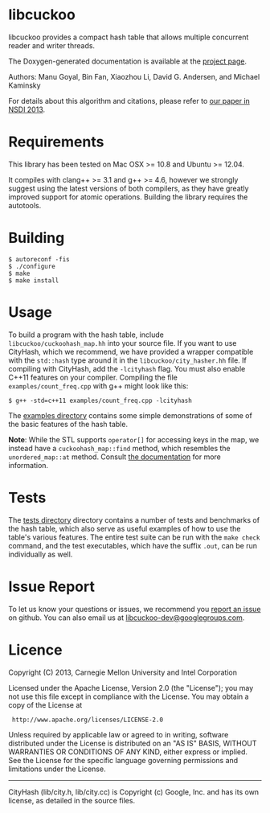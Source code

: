 libcuckoo
=========

libcuckoo provides a compact hash table that allows multiple
concurrent reader and writer threads.

The Doxygen-generated documentation is available at the
[project page](http://efficient.github.io/libcuckoo/).

Authors: Manu Goyal, Bin Fan, Xiaozhou Li, David G. Andersen, and Michael Kaminsky

For details about this algorithm and citations, please refer to [our paper in NSDI 2013][1].

   [1]: http://www.cs.cmu.edu/~dga/papers/memc3-nsdi2013.pdf "MemC3: Compact and Concurrent Memcache with Dumber Caching and Smarter Hashing"

Requirements
================

This library has been tested on Mac OSX >= 10.8 and Ubuntu >= 12.04.

It compiles with clang++ >= 3.1 and g++ >= 4.6, however we strongly
suggest using the latest versions of both compilers, as they have
greatly improved support for atomic operations. Building the library
requires the autotools.

Building
==========

    $ autoreconf -fis
    $ ./configure
    $ make
    $ make install

Usage
==========

To build a program with the hash table, include
``libcuckoo/cuckoohash_map.hh`` into your source file. If you want to
use CityHash, which we recommend, we have provided a wrapper
compatible with the ``std::hash`` type around it in the
``libcuckoo/city_hasher.hh`` file. If compiling with CityHash, add the
``-lcityhash`` flag. You must also enable C++11 features on your
compiler. Compiling the file ``examples/count_freq.cpp`` with g++
might look like this:

    $ g++ -std=c++11 examples/count_freq.cpp -lcityhash

The
[examples directory](https://github.com/efficient/libcuckoo/tree/master/examples)
contains some simple demonstrations of some of the basic features of
the hash table.

**Note**: While the STL supports ``operator[]`` for accessing keys in
  the map, we instead have a ``cuckoohash_map::find`` method, which
  resembles the ``unordered_map::at`` method. Consult
  [the documentation](http://efficient.github.io/libcuckoo/classcuckoohash__map.html#addc0721a99193e0af53b34e2170fd6b5)
  for more information.

Tests
==========

The
[tests directory](https://github.com/efficient/libcuckoo/tree/master/tests)
directory contains a number of tests and benchmarks of the hash table,
which also serve as useful examples of how to use the table's various
features. The entire test suite can be run with the ``make check``
command, and the test executables, which have the suffix ``.out``, can
be run individually as well.

Issue Report
============

To let us know your questions or issues, we recommend you
[report an issue](https://github.com/efficient/libcuckoo/issues) on
github. You can also email us at
[libcuckoo-dev@googlegroups.com](mailto:libcuckoo-dev@googlegroups.com).

Licence
===========
Copyright (C) 2013, Carnegie Mellon University and Intel Corporation

Licensed under the Apache License, Version 2.0 (the "License");
you may not use this file except in compliance with the License.
You may obtain a copy of the License at

     http://www.apache.org/licenses/LICENSE-2.0

Unless required by applicable law or agreed to in writing, software
distributed under the License is distributed on an "AS IS" BASIS,
WITHOUT WARRANTIES OR CONDITIONS OF ANY KIND, either express or implied.
See the License for the specific language governing permissions and
limitations under the License.

---------------------------

CityHash (lib/city.h, lib/city.cc) is Copyright (c) Google, Inc. and
has its own license, as detailed in the source files.
